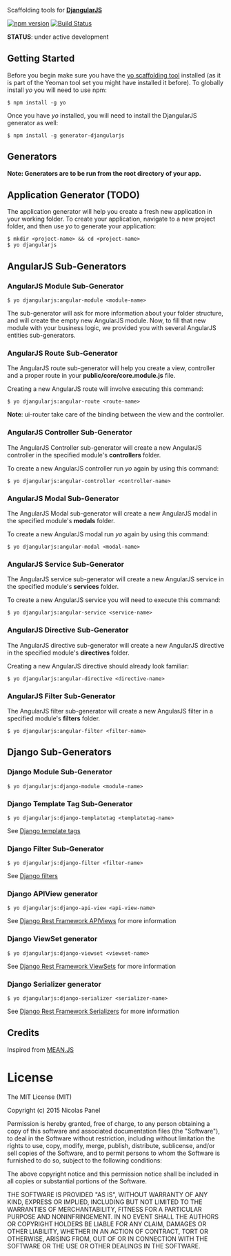 Scaffolding tools for __[DjangularJS](https://github.com/nicolaspanel/djangularjs)__


[![npm version](https://badge.fury.io/js/generator-djangularjs.svg)](http://badge.fury.io/js/generator-djangularjs) [![Build Status](https://travis-ci.org/nicolaspanel/generator-djangularjs.png)](https://travis-ci.org/nicolaspanel/generator-djangularjs)

__STATUS__: under active development


## Getting Started

Before you begin make sure you have the [yo scaffolding tool](http://yeoman.io/generators/) installed (as it is part of the Yeoman tool set you might have installed it before). To globally install *yo* you will need to use npm:


```
$ npm install -g yo
```


Once you have *yo* installed, you will need to install the DjangularJS generator as well:


```
$ npm install -g generator-djangularjs
```

## Generators

**Note: Generators are to be run from the root directory of your app.**


## Application Generator (TODO)

The application generator will help you create a fresh new application in your working folder. To create your application, navigate to a new project folder, and then use *yo* to generate your application:


```
$ mkdir <project-name> && cd <project-name>
$ yo djangularjs
```


## AngularJS Sub-Generators

### AngularJS Module Sub-Generator


```
$ yo djangularjs:angular-module <module-name>
```

The sub-generator will ask for more information about your folder structure, and will create the empty new AngularJS module. Now, to fill that new module with your business logic, we provided you with several AngularJS entities sub-generators.



### AngularJS Route Sub-Generator

The AngularJS route sub-generator will help you create a view, controller and a proper route in your **public/core/core.module.js** file. 

Creating a new AngularJS route will involve executing this command:


```
$ yo djangularjs:angular-route <route-name>
```

__Note__: ui-router take care of the binding between the view and the controller.


### AngularJS Controller Sub-Generator

The AngularJS Controller sub-generator will create a new AngularJS controller in the specified module's **controllers** folder. 

To create a new AngularJS controller run *yo* again by using this command:


```
$ yo djangularjs:angular-controller <controller-name>
```


### AngularJS Modal Sub-Generator

The AngularJS Modal sub-generator will create a new AngularJS modal in the specified module's **modals** folder.
 
 To create a new AngularJS modal run *yo* again by using this command:


```
$ yo djangularjs:angular-modal <modal-name>
```


### AngularJS Service Sub-Generator

The AngularJS service sub-generator will create a new AngularJS service in the specified module's **services** folder. 

To create a new AngularJS service you will need to execute this command:


```
$ yo djangularjs:angular-service <service-name>
```


### AngularJS Directive Sub-Generator

The AngularJS directive sub-generator will create a new AngularJS directive in the specified module's **directives** folder. 

Creating a new AngularJS directive should already look familiar:

```
$ yo djangularjs:angular-directive <directive-name>
```


### AngularJS Filter Sub-Generator

The AngularJS filter sub-generator will create a new AngularJS filter in a specified module's **filters** folder. 

```
$ yo djangularjs:angular-filter <filter-name>
```


## Django Sub-Generators

### Django Module Sub-Generator

```
$ yo djangularjs:django-module <module-name>
```


### Django Template Tag Sub-Generator

```
$ yo djangularjs:django-templatetag <templatetag-name>
```

See [Django template tags](https://docs.djangoproject.com/en/1.8/howto/custom-template-tags/#writing-custom-template-tags)


### Django Filter Sub-Generator

```
$ yo djangularjs:django-filter <filter-name>
```

See [Django filters](https://docs.djangoproject.com/en/1.8/howto/custom-template-tags/#writing-custom-template-filters)


### Django APIView generator

```
$ yo djangularjs:django-api-view <api-view-name>
```

See [Django Rest Framework APIViews](http://www.django-rest-framework.org/api-guide/views/) for more information


### Django ViewSet generator

```
$ yo djangularjs:django-viewset <viewset-name>
```

See [Django Rest Framework ViewSets](http://www.django-rest-framework.org/api-guide/viewsets/) for more information


### Django Serializer generator

```
$ yo djangularjs:django-serializer <serializer-name>
```

See [Django Rest Framework Serializers](http://www.django-rest-framework.org/api-guide/serializers/) for more information
 
 
## Credits

Inspired from [MEAN.JS](http://meanjs.org/)


# License

The MIT License (MIT)

Copyright (c) 2015 Nicolas Panel

Permission is hereby granted, free of charge, to any person obtaining a copy
of this software and associated documentation files (the "Software"), to deal
in the Software without restriction, including without limitation the rights
to use, copy, modify, merge, publish, distribute, sublicense, and/or sell
copies of the Software, and to permit persons to whom the Software is
furnished to do so, subject to the following conditions:

The above copyright notice and this permission notice shall be included in all
copies or substantial portions of the Software.

THE SOFTWARE IS PROVIDED "AS IS", WITHOUT WARRANTY OF ANY KIND, EXPRESS OR
IMPLIED, INCLUDING BUT NOT LIMITED TO THE WARRANTIES OF MERCHANTABILITY,
FITNESS FOR A PARTICULAR PURPOSE AND NONINFRINGEMENT. IN NO EVENT SHALL THE
AUTHORS OR COPYRIGHT HOLDERS BE LIABLE FOR ANY CLAIM, DAMAGES OR OTHER
LIABILITY, WHETHER IN AN ACTION OF CONTRACT, TORT OR OTHERWISE, ARISING FROM,
OUT OF OR IN CONNECTION WITH THE SOFTWARE OR THE USE OR OTHER DEALINGS IN THE
SOFTWARE.

